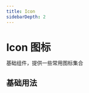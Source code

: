 ```yaml
---
title: Icon
sidebarDepth: 2
---
```


<style lang="scss">
    * { margin: 0; padding: 0; box-sizing: border-box; }
    h1, h2, h3, h4, h5 {
        border-bottom: none;
    }
</style>

# Icon 图标

基础组件，提供一些常用图标集合

## 基础用法
<icon-demo></icon-demo>

